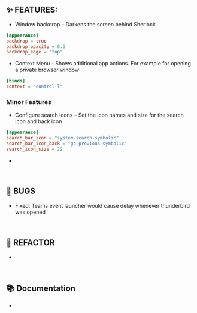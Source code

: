 ## ✨ FEATURES:
- Window backdrop – Darkens the screen behind Sherlock
```toml
[appearance]
backdrop = true
backdrop_opacity = 0.6
backdrop_edge = "top"
```
- Context Menu - Shows additional app actions. For example for opening a private browser window
```toml
[binds]
context = "control-l"
```

### Minor Features
- Configure search icons – Set the icon names and size for the search icon and back icon
```toml
[appearance]
search_bar_icon = "system-search-symbolic"
search_bar_icon_back = "go-previous-symbolic"
search_icon_size = 22
```
- 
<br>

## 🐞 BUGS
- Fixed: Teams event launcher would cause delay whenever thunderbird was opened
<br>

## 🔧 REFACTOR
- 
<br>

## 📚 Documentation
- 
<br>
